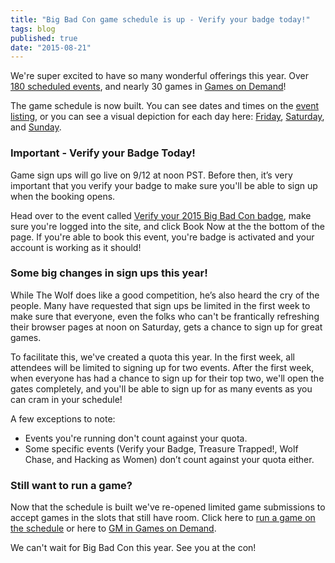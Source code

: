```yaml
---
title: "Big Bad Con game schedule is up - Verify your badge today!"
tags: blog
published: true
date: "2015-08-21"
---
```


We're super excited to have so many wonderful offerings this year. Over [180 scheduled events](http://www.bigbadcon.com/events/), and nearly 30 games in [Games on Demand](http://www.bigbadcon.com/games-on-demand-2015/)!

The game schedule is now built. You can see dates and times on the [event listing](http://www.bigbadcon.com/events/), or you can see a visual depiction for each day here: [Friday](https://docs.google.com/spreadsheets/d/1piy9vW5ip_4_yClnW7YqfW3NCHc0cGHVmruFIbbwmyg/edit#gid=2), [Saturday](https://docs.google.com/spreadsheets/d/1piy9vW5ip_4_yClnW7YqfW3NCHc0cGHVmruFIbbwmyg/edit#gid=3), and [Sunday](https://docs.google.com/spreadsheets/d/1piy9vW5ip_4_yClnW7YqfW3NCHc0cGHVmruFIbbwmyg/edit#gid=4).

### Important - Verify your Badge Today!

Game sign ups will go live on 9/12 at noon PST. Before then, it’s very important that you verify your badge to make sure you'll be able to sign up when the booking opens.

Head over to the event called [Verify your 2015 Big Bad Con badge](http://www.bigbadcon.com/events/verify-your-2015-big-bad-con-badge/), make sure you're logged into the site, and click Book Now at the the bottom of the page. If you're able to book this event, you're badge is activated and your account is working as it should!

### Some big changes in sign ups this year!

While The Wolf does like a good competition, he’s also heard the cry of the people. Many have requested that sign ups be limited in the first week to make sure that everyone, even the folks who can't be frantically refreshing their browser pages at noon on Saturday, gets a chance to sign up for great games.

To facilitate this, we've created a quota this year. In the first week, all attendees will be limited to signing up for two events. After the first week, when everyone has had a chance to sign up for their top two, we'll open the gates completely, and you'll be able to sign up for as many events as you can cram in your schedule!

A few exceptions to note:

- Events you're running don't count against your quota.
- Some specific events (Verify your Badge, Treasure Trapped!, Wolf Chase, and Hacking as Women) don’t count against your quota either.

### Still want to run a game?

Now that the schedule is built we've re-opened limited game submissions to accept games in the slots that still have room. Click here to [run a game on the schedule](http://www.bigbadcon.com/volunteer/run-a-game/) or here to [GM in Games on Demand](http://www.bigbadcon.com/volunteer/be-a-god/).

We can't wait for Big Bad Con this year. See you at the con!
